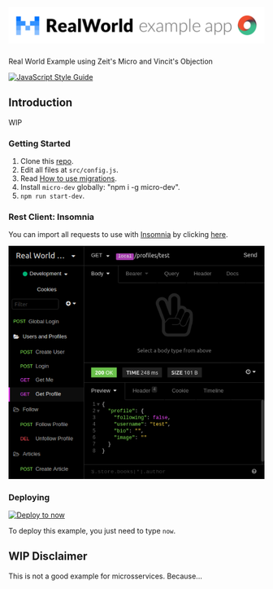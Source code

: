 # ![RealWorld Example App](.github/logo.png)

Real World Example using Zeit's Micro and Vincit's Objection

[![JavaScript Style Guide](https://cdn.rawgit.com/standard/standard/master/badge.svg)](https://github.com/standard/standard)


## Introduction

WIP

### Getting Started

  1. Clone this [repo](https://github.com/paulogdm/micro-s3-example).
  1. Edit all files at `src/config.js`.
  1. Read [How to use migrations](./db).
  1. Install `micro-dev` globally: "npm i -g micro-dev".
  1. `npm run start-dev`.

### Rest Client: Insomnia

You can import all requests to use with [Insomnia](https://insomnia.rest/) by clicking [here](.github/Real-World-App_2018-08-14.json).

![Insomnia](./.github/Insomnia.png "Insomnia Screenshot")

### Deploying

[![Deploy to now](https://deploy.now.sh/static/button.svg)](https://deploy.now.sh/?repo=https://github.com/paulogdm/micro-objection-realworld-example-app)

To deploy this example, you just need to type `now`.

## WIP Disclaimer

This is not a good example for microsservices. Because...
